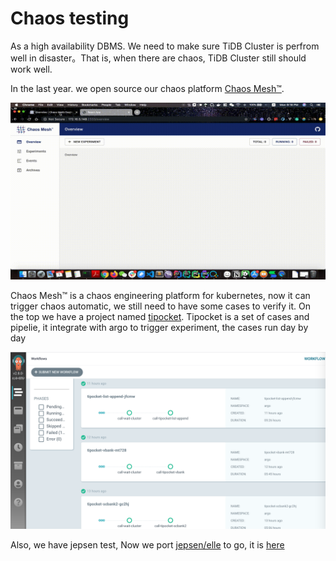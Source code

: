 # Chaos testing

As a high availability DBMS. We need to make sure TiDB Cluster is perfrom well in disaster。That is, when there are chaos, TiDB Cluster still should work well.

In the last year. we open source our chaos platform [Chaos Mesh™](https://github.com/pingcap/chaos-mesh).

![chaos mesh](./static/chaos-mesh.gif)

Chaos Mesh™ is a chaos engineering platform for kubernetes, now it can trigger chaos automatic,  we still need to have some cases to verify it. On the top we have a project named [tipocket](https://github.com/pingcap/tipocket). Tipocket is a set of cases and pipelie, it integrate with argo to trigger experiment, the cases run day by day

![tipocket](./static/tipocket.png)

Also, we have jepsen test, Now we port [jepsen/elle](https://github.com/jepsen-io/elle) to go, it is [here](https://github.com/pingcap/tipocket/tree/master/pkg/elle)
